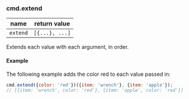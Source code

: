 ### cmd.extend

| name       | return value    |
|------------|-----------------|
| `extend`   | `[{...}, ...]`  |

Extends each value with each argument, in order.

#### Example

The following example adds the color red to each value passed in:

```js
cmd.extend({color: 'red'})({item: 'wrench'}, {item: 'apple'});
// [{item: 'wrench', color: 'red'}, {item: 'apple', color: 'red'}]
```

